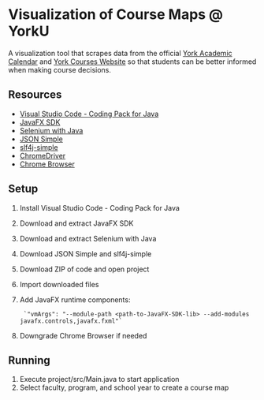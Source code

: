 # Visualization of Course Maps @ YorkU

A visualization tool that scrapes data from the official [York Academic Calendar](https://calendars.students.yorku.ca/) and [York Courses Website](https://w2prod.sis.yorku.ca/Apps/WebObjects/cdm) so that students can be better informed when making course decisions. 

## Resources

- [Visual Studio Code - Coding Pack for Java](https://code.visualstudio.com/docs/languages/java)
- [JavaFX SDK](https://gluonhq.com/products/javafx/)
- [Selenium with Java](https://www.selenium.dev/downloads/)
- [JSON Simple](https://code.google.com/archive/p/json-simple/downloads)
- [slf4j-simple](https://repo1.maven.org/maven2/org/slf4j/slf4j-simple/1.7.36/)
- [ChromeDriver](https://chromedriver.chromium.org/downloads)
- [Chrome Browser](https://www.slimjet.com/chrome/google-chrome-old-version.php)


## Setup

1. Install Visual Studio Code - Coding Pack for Java
2. Download and extract JavaFX SDK
3. Download and extract Selenium with Java
4. Download JSON Simple and slf4j-simple
5. Download ZIP of code and open project
6. Import downloaded files
7. Add JavaFX runtime components:
    
        `"vmArgs": "--module-path <path-to-JavaFX-SDK-lib> --add-modules javafx.controls,javafx.fxml"`

8. Downgrade Chrome Browser if needed

## Running

1. Execute project/src/Main.java to start application
2. Select faculty, program, and school year to create a course map




